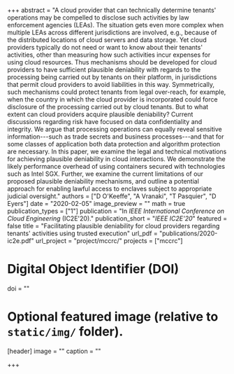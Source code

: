 +++
abstract = "A cloud provider that can technically determine tenants' operations may be compelled to disclose such activities by law enforcement agencies (LEAs). The situation gets even more complex when multiple LEAs across different jurisdictions are involved, e.g., because of the distributed locations of cloud servers and data storage. Yet cloud providers typically do not need or want to know about their tenants' activities, other than measuring how such activities incur expenses for using cloud resources. Thus mechanisms should be developed for cloud providers to have sufficient plausible deniability with regards to the processing being carried out by tenants on their platform, in jurisdictions that permit cloud providers to avoid liabilities in this way. Symmetrically, such mechanisms could protect tenants from legal over-reach, for example, when the country in which the cloud provider is incorporated could force disclosure of the processing carried out by cloud tenants. But to what extent can cloud providers acquire plausible deniability? Current discussions regarding risk have focused on data confidentiality and integrity. We argue that processing operations can equally reveal sensitive information---such as trade secrets and business processes---and that for some classes of application both data protection and algorithm protection are necessary. In this paper, we examine the legal and technical motivations for achieving plausible deniability in cloud interactions. We demonstrate the likely performance overhead of using containers secured with technologies such as Intel SGX. Further, we examine the current limitations of our proposed plausible deniability mechanisms, and outline a potential approach for enabling lawful access to enclaves subject to appropriate judicial oversight."
authors = ["D O'Keeffe", "A Vranaki", "T Pasquier", "D Eyers"]
date = "2020-02-05"
image_preview = ""
math = true
publication_types = ["1"]
publication = "In *IEEE International Conference on Cloud Engineering* (IC2E'20)."
publication_short = "*IEEE IC2E'20*"
featured = false
title = "Facilitating plausible deniability for cloud providers regarding tenants' activities using trusted execution"
url_pdf = "publications/2020-ic2e.pdf"
url_project = "project/mccrc/"
projects = ["mccrc"]

# Digital Object Identifier (DOI)
doi = ""

# Optional featured image (relative to `static/img/` folder).
[header]
image = ""
caption = ""

+++

